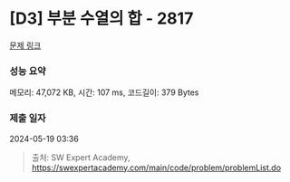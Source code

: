 # [D3] 부분 수열의 합 - 2817 

[문제 링크](https://swexpertacademy.com/main/code/problem/problemDetail.do?contestProbId=AV7IzvG6EksDFAXB) 

### 성능 요약

메모리: 47,072 KB, 시간: 107 ms, 코드길이: 379 Bytes

### 제출 일자

2024-05-19 03:36



> 출처: SW Expert Academy, https://swexpertacademy.com/main/code/problem/problemList.do